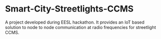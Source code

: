 # Smart-City-Streetlights-CCMS
A project developed during EESL hackathon. It provides an IoT based solution to node to node communication at radio frequencies for streetlight CCMS.
